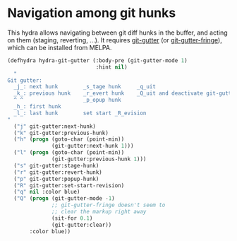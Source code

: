 # Navigation among git hunks

This hydra allows navigating between git diff hunks in the buffer, and acting on them (staging,
reverting, ...). It requires [git-gutter](https://github.com/syohex/emacs-git-gutter) (or
[git-gutter-fringe](https://github.com/syohex/emacs-git-gutter-fringe)), which can be installed from
MELPA.

```cl
(defhydra hydra-git-gutter (:body-pre (git-gutter-mode 1)
                            :hint nil)
  "
Git gutter:
  _j_: next hunk        _s_tage hunk     _q_uit
  _k_: previous hunk    _r_evert hunk    _Q_uit and deactivate git-gutter
  ^ ^                   _p_opup hunk
  _h_: first hunk
  _l_: last hunk        set start _R_evision
"
  ("j" git-gutter:next-hunk)
  ("k" git-gutter:previous-hunk)
  ("h" (progn (goto-char (point-min))
              (git-gutter:next-hunk 1)))
  ("l" (progn (goto-char (point-min))
              (git-gutter:previous-hunk 1)))
  ("s" git-gutter:stage-hunk)
  ("r" git-gutter:revert-hunk)
  ("p" git-gutter:popup-hunk)
  ("R" git-gutter:set-start-revision)
  ("q" nil :color blue)
  ("Q" (progn (git-gutter-mode -1)
              ;; git-gutter-fringe doesn't seem to
              ;; clear the markup right away
              (sit-for 0.1)
              (git-gutter:clear))
       :color blue))
```
